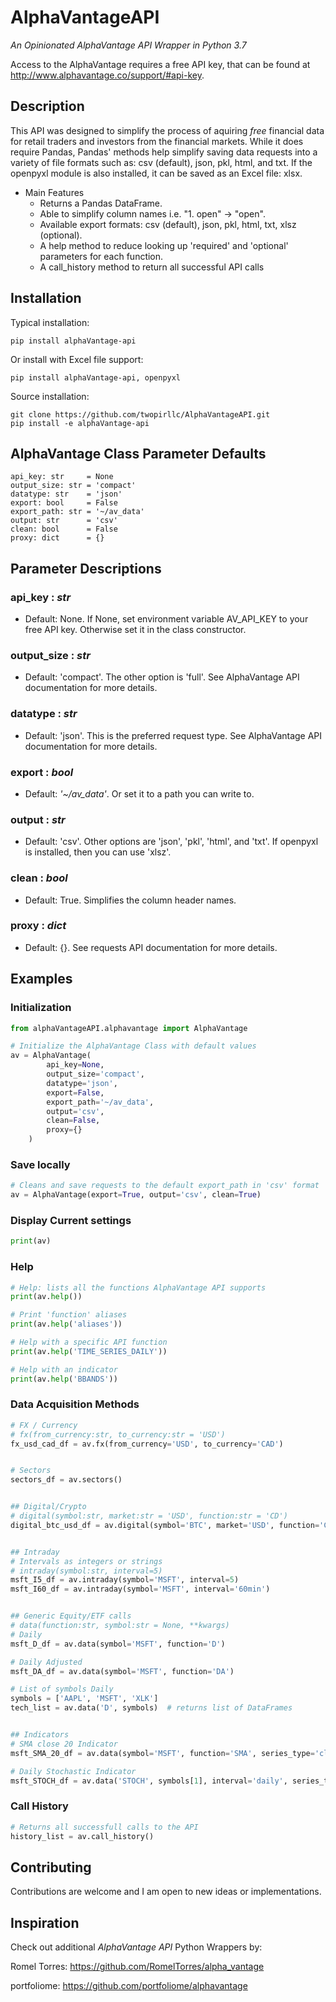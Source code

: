 # AlphaVantageAPI
*An Opinionated AlphaVantage API Wrapper in Python 3.7*

Access to the AlphaVantage requires a free API key, that can be found at http://www.alphavantage.co/support/#api-key.


## Description
This API was designed to simplify the process of aquiring *free* financial data for retail traders and investors from the financial markets.  While it does require Pandas, Pandas' methods help simplify saving data requests into a variety of file formats such as: csv (default), json, pkl, html, and txt.  If the openpyxl module is also installed, it can be saved as an Excel file: xlsx.

* Main Features
    * Returns a Pandas DataFrame.
    * Able to simplify column names i.e. "1. open" -> "open".
    * Available export formats: csv (default), json, pkl, html, txt, xlsz (optional).
    * A help method to reduce looking up 'required' and 'optional' parameters for each function.
    * A call_history method to return all successful API calls


## Installation
Typical installation:
```shell
pip install alphaVantage-api
```

Or install with Excel file support:
```shell
pip install alphaVantage-api, openpyxl
```

Source installation:
```shell
git clone https://github.com/twopirllc/AlphaVantageAPI.git
pip install -e alphaVantage-api
```


## AlphaVantage Class Parameter Defaults
    api_key: str     = None
    output_size: str = 'compact'
    datatype: str    = 'json'
    export: bool     = False
    export_path: str = '~/av_data'
    output: str      = 'csv'
    clean: bool      = False
    proxy: dict      = {}


## Parameter Descriptions

### api_key : *str*
* Default: None.  If None, set environment variable AV_API_KEY to your free API key. Otherwise set it in the class constructor.
### output_size : *str*
* Default: 'compact'. The other option is 'full'.  See AlphaVantage API documentation for more details.
### datatype : *str*
* Default: 'json'. This is the preferred request type.  See AlphaVantage API documentation for more details.
### export : *bool*
* Default: *'~/av_data'*.  Or set it to a path you can write to.
### output : *str*
* Default: 'csv'.  Other options are 'json', 'pkl', 'html', and 'txt'.  If openpyxl is installed, then you can use 'xlsz'.
### clean : *bool*
* Default: True. Simplifies the column header names.
### proxy : *dict*
* Default: {}.  See requests API documentation for more details.


## Examples

### Initialization
```python
from alphaVantageAPI.alphavantage import AlphaVantage

# Initialize the AlphaVantage Class with default values
av = AlphaVantage(
        api_key=None,
        output_size='compact',
        datatype='json',
        export=False,
        export_path='~/av_data',
        output='csv',
        clean=False,
        proxy={}
    )
```

### Save locally
```python
# Cleans and save requests to the default export_path in 'csv' format
av = AlphaVantage(export=True, output='csv', clean=True)
```

### Display Current settings
```python
print(av)
```

### Help
```python
# Help: lists all the functions AlphaVantage API supports
print(av.help())

# Print 'function' aliases
print(av.help('aliases'))

# Help with a specific API function
print(av.help('TIME_SERIES_DAILY'))

# Help with an indicator
print(av.help('BBANDS'))
```


### Data Acquisition Methods
```python
# FX / Currency
# fx(from_currency:str, to_currency:str = 'USD')
fx_usd_cad_df = av.fx(from_currency='USD', to_currency='CAD')


# Sectors
sectors_df = av.sectors()


## Digital/Crypto
# digital(symbol:str, market:str = 'USD', function:str = 'CD')
digital_btc_usd_df = av.digital(symbol='BTC', market='USD', function='CD')


## Intraday
# Intervals as integers or strings
# intraday(symbol:str, interval=5)
msft_I5_df = av.intraday(symbol='MSFT', interval=5)
msft_I60_df = av.intraday(symbol='MSFT', interval='60min')


## Generic Equity/ETF calls
# data(function:str, symbol:str = None, **kwargs)
# Daily
msft_D_df = av.data(symbol='MSFT', function='D')

# Daily Adjusted
msft_DA_df = av.data(symbol='MSFT', function='DA')

# List of symbols Daily
symbols = ['AAPL', 'MSFT', 'XLK']
tech_list = av.data('D', symbols)  # returns list of DataFrames


## Indicators
# SMA close 20 Indicator
msft_SMA_20_df = av.data(symbol='MSFT', function='SMA', series_type='close', time_period=20)

# Daily Stochastic Indicator
msft_STOCH_df = av.data('STOCH', symbols[1], interval='daily', series_type='close')
```

### Call History
```python
# Returns all successfull calls to the API
history_list = av.call_history()
```

## Contributing
Contributions are welcome and I am open to new ideas or implementations.

## Inspiration
Check out additional *AlphaVantage API* Python Wrappers by:

Romel Torres: https://github.com/RomelTorres/alpha_vantage

portfoliome: https://github.com/portfoliome/alphavantage